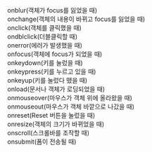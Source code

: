 onblur(객체가 focus를 잃었을 때) <br>
onchange(객체의 내용이 바뀌고 focus를 잃었을 때) <br>
onclick(객체를 클릭했을 때) <br>
ondblclick(더블클릭할 때) <br>
onerror(에러가 발생했을 때) <br>
onfocus(객체에 focus가 되었을 때) <br>
onkeydown(키를 눌렀을 때) <br>
onkeypress(키를 누르고 있을 때) <br>
onkeyup(키를 눌렀다 뗐을 때) <br>
onload(문서나 객체가 로딩되었을 때) <br>
onmouseover(마우스가 객체 위에 올라왔을 때) <br>
onmouseout(마우스가 객체 바깥으로 나갔을 때) <br>
onreset(Reset 버튼을 눌렀을 때) <br>
onresize(객체의 크기가 바뀌었을 때) <br>
onscroll(스크롤바를 조작할 때) <br>
onsubmit(폼이 전송될 때) <br>